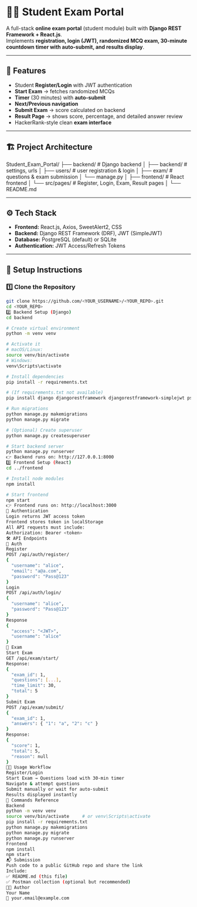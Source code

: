 # 🧑‍🎓 Student Exam Portal

A full-stack **online exam portal** (student module) built with **Django REST Framework + React.js**.  
Implements **registration, login (JWT), randomized MCQ exam, 30-minute countdown timer with auto-submit, and results display**.

---

## 📌 Features
- Student **Register/Login** with JWT authentication  
- **Start Exam** → fetches randomized MCQs  
- **Timer** (30 minutes) with **auto-submit**  
- **Next/Previous navigation**  
- **Submit Exam** → score calculated on backend  
- **Result Page** → shows score, percentage, and detailed answer review  
- HackerRank-style clean **exam interface**

---

## 🏗 Project Architecture

Student_Exam_Portal/
├── backend/ # Django backend
│ ├── backend/ # settings, urls
│ ├── users/ # user registration & login
│ ├── exam/ # questions & exam submission
│ └── manage.py
│
├── frontend/ # React frontend
│ └── src/pages/ # Register, Login, Exam, Result pages
│
└── README.md

---

## ⚙️ Tech Stack
- **Frontend:** React.js, Axios, SweetAlert2, CSS  
- **Backend:** Django REST Framework (DRF), JWT (SimpleJWT)  
- **Database:** PostgreSQL (default) or SQLite  
- **Authentication:** JWT Access/Refresh Tokens  

---

## 🚀 Setup Instructions

### 1️⃣ Clone the Repository
```bash
git clone https://github.com/<YOUR_USERNAME>/<YOUR_REPO>.git
cd <YOUR_REPO>
2️⃣ Backend Setup (Django)
cd backend

# Create virtual environment
python -m venv venv

# Activate it
# macOS/Linux:
source venv/bin/activate
# Windows:
venv\Scripts\activate

# Install dependencies
pip install -r requirements.txt

# (If requirements.txt not available)
pip install django djangorestframework djangorestframework-simplejwt psycopg2-binary django-cors-headers

# Run migrations
python manage.py makemigrations
python manage.py migrate

# (Optional) Create superuser
python manage.py createsuperuser

# Start backend server
python manage.py runserver
👉 Backend runs on: http://127.0.0.1:8000
3️⃣ Frontend Setup (React)
cd ../frontend

# Install node modules
npm install

# Start frontend
npm start
👉 Frontend runs on: http://localhost:3000
🔐 Authentication
Login returns JWT access token
Frontend stores token in localStorage
All API requests must include:
Authorization: Bearer <token>
🛠 API Endpoints
🔑 Auth
Register
POST /api/auth/register/
{
  "username": "alice",
  "email": "a@a.com",
  "password": "Pass@123"
}
Login
POST /api/auth/login/
{
  "username": "alice",
  "password": "Pass@123"
}
Response
{
  "access": "<JWT>",
  "username": "alice"
}
📝 Exam
Start Exam
GET /api/exam/start/
Response:
{
  "exam_id": 1,
  "questions": [...],
  "time_limit": 30,
  "total": 5
}
Submit Exam
POST /api/exam/submit/
{
  "exam_id": 1,
  "answers": { "1": "a", "2": "c" }
}
Response:
{
  "score": 1,
  "total": 5,
  "reason": null
}
🧑‍💻 Usage Workflow
Register/Login
Start Exam → Questions load with 30-min timer
Navigate & attempt questions
Submit manually or wait for auto-submit
Results displayed instantly
📝 Commands Reference
Backend
python -m venv venv
source venv/bin/activate     # or venv\Scripts\activate
pip install -r requirements.txt
python manage.py makemigrations
python manage.py migrate
python manage.py runserver
Frontend
npm install
npm start
📬 Submission
Push code to a public GitHub repo and share the link
Include:
✅ README.md (this file)
✅ Postman collection (optional but recommended)
👨‍💻 Author
Your Name
📧 your.email@example.com
